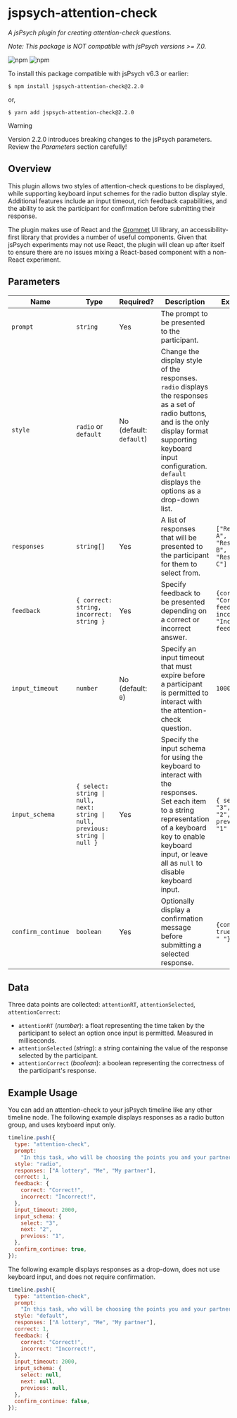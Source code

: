 # jspsych-attention-check

_A jsPsych plugin for creating attention-check questions._

_Note: This package is NOT compatible with jsPsych versions >= 7.0._

![npm](https://img.shields.io/npm/v/jspsych-attention-check) ![npm](https://img.shields.io/npm/dt/jspsych-attention-check)

To install this package compatible with jsPsych v6.3 or earlier:

```Shell
$ npm install jspsych-attention-check@2.2.0
```

or,

```Shell
$ yarn add jspsych-attention-check@2.2.0
```

> [!WARNING]
> Version 2.2.0 introduces breaking changes to the jsPsych parameters. Review the _Parameters_ section carefully!

## Overview

This plugin allows two styles of attention-check questions to be displayed, while supporting keyboard input schemes for the radio button display style. Additional features include an input timeout, rich feedback capabilities, and the ability to ask the participant for confirmation before submitting their response.

The plugin makes use of React and the [Grommet](https://v2.grommet.io) UI library, an accessibility-first library that provides a number of useful components. Given that jsPsych experiments may not use React, the plugin will clean up after itself to ensure there are no issues mixing a React-based component with a non-React experiment.

## Parameters

| Name | Type | Required? | Description | Example |
| - | - | - | - | - |
| `prompt` | `string` | Yes | The prompt to be presented to the participant. | |
| `style` | `radio` or `default` | No (default: `default`) | Change the display style of the responses. `radio` displays the responses as a set of radio buttons, and is the only display format supporting keyboard input configuration. `default` displays the options as a drop-down list. | |
| `responses` | `string[]` | Yes | A list of responses that will be presented to the participant for them to select from. | `["Response A", "Response B", "Response C"]` |
| `feedback` | `{ correct: string, incorrect: string }` | Yes | Specify feedback to be presented depending on a correct or incorrect answer. | `{correct: "Correct feedback.", incorrect: "Incorrect feedback."}` |
| `input_timeout` | `number` | No (default: `0`) | Specify an input timeout that must expire before a participant is permitted to interact with the attention-check question. | `1000` |
| `input_schema` | `{ select: string \| null, next: string \| null, previous: string \| null }` | Yes | Specify the input schema for using the keyboard to interact with the responses. Set each item to a string representation of a keyboard key to enable keyboard input, or leave all as `null` to disable keyboard input. | `{ select: "3", next: "2", previous: "1" }` |
| `confirm_continue` | `boolean` | Yes | Optionally display a confirmation message before submitting a selected response. | `{confirm: true, key: " "}` |

## Data

Three data points are collected: `attentionRT`, `attentionSelected`, `attentionCorrect`:

- `attentionRT` (_number_): a float representing the time taken by the participant to select an option once input is permitted. Measured in milliseconds.
- `attentionSelected` (_string_): a string containing the value of the response selected by the participant.
- `attentionCorrect` (_boolean_): a boolean representing the correctness of the participant's response.

## Example Usage

You can add an attention-check to your jsPsych timeline like any other timeline node. The following example displays responses as a radio button group, and uses keyboard input only.

```javascript
timeline.push({
  type: "attention-check",
  prompt:
    "In this task, who will be choosing the points you and your partner get?",
  style: "radio",
  responses: ["A lottery", "Me", "My partner"],
  correct: 1,
  feedback: {
    correct: "Correct!",
    incorrect: "Incorrect!",
  },
  input_timeout: 2000,
  input_schema: {
    select: "3",
    next: "2",
    previous: "1",
  },
  confirm_continue: true,
});
```

The following example displays responses as a drop-down, does not use keyboard input, and does not require confirmation.

```javascript
timeline.push({
  type: "attention-check",
  prompt:
    "In this task, who will be choosing the points you and your partner get?",
  style: "default",
  responses: ["A lottery", "Me", "My partner"],
  correct: 1,
  feedback: {
    correct: "Correct!",
    incorrect: "Incorrect!",
  },
  input_timeout: 2000,
  input_schema: {
    select: null,
    next: null,
    previous: null,
  },
  confirm_continue: false,
});
```
